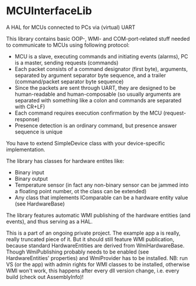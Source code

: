 # MCUInterfaceLib
A HAL for MCUs connected to PCs via (virtual) UART

This library contains basic OOP-, WMI- and COM-port-related stuff needed to communicate to MCUs using following protocol:
 - MCU is a slave, executing commands and initiating events (alarms), PC is a master, sending requests (commands)
 - Each packet consists of a command designator (first byte), arguments, separated by argument separator byte sequence, and a trailer (command/packet separator byte sequence)
 - Since the packets are sent through UART, they are designed to be human-readable and human-composable (so usually arguments are separated with something like a colon and commands are separated with CR+LF)
 - Each command requires execution confirmation by the MCU (request-response)
 - Presence detection is an ordinary command, but presence answer sequence is unique

You have to extend SimpleDevice class with your device-specific implementation.

The library has classes for hardware entites like:
 - Binary input
 - Binary output
 - Temperature sensor (in fact any non-binary sensor can be jammed into a floating point number, ot the class can be extended)
 - Any class that implements IComparable can be a hardware entity value (see HardwareBase<T>)
 
The library features automatic WMI publishing of the hardware entities (and events), and thus serving as a HAL.

This is a part of an ongoing private project. The example app a is really, really truncated piece of it. But it should still feature WMI publication, because standard HardwareEntities are derived from WmiHardwareBase<T>. Though WmiPublishing probably needs to be enabled (see HardwareEntities' properties) and WmiProvider has to be installed. NB: run VS (or the app) with admin rights for WMI classes to be installed, otherwise WMI won't work, this happens after every dll version change, i.e. every build (check out AssemblyInfo)!

